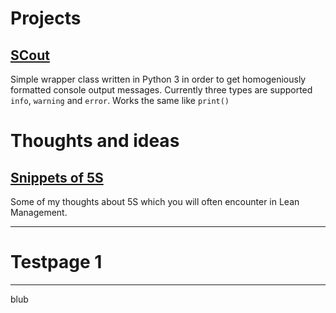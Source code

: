 

# Projects
## [SCout](https://github.com/holzkohlengrill/SCout)
Simple wrapper class written in Python 3 in order to get homogeniously formatted console output messages. Currently three types are supported `info`, `warning` and `error`. Works the same like `print()`


# Thoughts and ideas
## [Snippets of 5S](https://github.com/holzkohlengrill/Snippets-of-5S/blob/master/Snippets%20of%205S.md)
Some of my thoughts about 5S which you will often encounter in Lean Management.

---
# Testpage 1
---

blub
